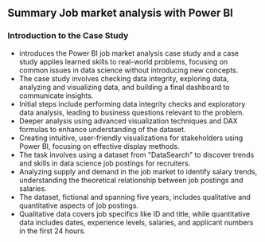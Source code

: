 ## Summary Job market analysis with Power BI 

### Introduction to the Case Study
- introduces the Power BI job market analysis case study and a case study applies learned skills to real-world problems, focusing on common issues in data science without introducing new concepts.
- The case study involves checking data integrity, exploring data, analyzing and visualizing data, and building a final dashboard to communicate insights.
- Initial steps include performing data integrity checks and exploratory data analysis, leading to business questions relevant to the problem.
- Deeper analysis using advanced visualization techniques and DAX formulas to enhance understanding of the dataset.
- Creating intuitive, user-friendly visualizations for stakeholders using Power BI, focusing on effective display methods.
- The task involves using a dataset from "DataSearch" to discover trends and skills in data science job postings for recruiters.
- Analyzing supply and demand in the job market to identify salary trends, understanding the theoretical relationship between job postings and salaries.
- The dataset, fictional and spanning five years, includes qualitative and quantitative aspects of job postings.
- Qualitative data covers job specifics like ID and title, while quantitative data includes dates, experience levels, salaries, and applicant numbers in the first 24 hours.
